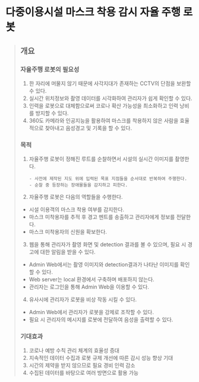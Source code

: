 # 다중이용시설 마스크 착용 감시 자율 주행 로봇


> ## 개요
>
> ### 자율주행 로봇의 필요성
> 1. 한 자리에 머물지 않기 때문에 사각지대가 존재하는 CCTV의 단점을 보완할 수 있다.
> 2. 실시간 위치정보와 촬영 데이터를 시각화하여 관리자가 쉽게 확인할 수 있다.
> 3. 인력을 로봇으로 대체함으로써 코로나 확산 가능성을 최소화하고 인력 낭비를 방지할 수 있다.
> 4. 360도 카메라와 인공지능을 활용하여 마스크를 착용하지 않은 사람을 효율적으로 찾아내고 음성경고 및 기록을 할 수 있다.
>
>
> ### 목적
> 1. 자율주행 로봇이 정해진 루트를 순찰하면서 시설의 실시간 이미지를 촬영한다.
>
>        - 사전에 제작된 지도 위에 입력된 목표 지점들을 순서대로 반복하여 주행한다.
>        - 순찰 중 등장하는 장애물들을 감지하고 피한다.
> 2. 자율주행 로봇은 다음의 역할들을 수행한다.
>   - 시설 이용객의 마스크 착용 여부를 감지한다.
>   - 마스크 미착용자를 추적 후 경고 멘트를 송출하고 관리자에게 정보를 전달한다.
>   - 마스크 미착용자의 신원을 확보한다.
> 3. 웹을 통해 관리자가 촬영 화면 및 detection 결과를 볼 수 있으며, 필요 시 경고에 대한 알림을 받을 수 있다.
>   - Admin Web에서는 촬영 이미지와 detection결과가 나타난 이미지를 확인할 수 있다.
>   - Web server는 local 환경에서 구축하며 배포하지 않는다.
>   - 관리자는 로그인을 통해 Admin Web을 이용할 수 있다.
> 4. 유사시에 관리자가 로봇을 비상 작동 시킬 수 있다.
>   - Admin Web에서 관리자가 로봇을 강제로 조작할 수 있다.
>   - 필요 시 관리자의 메시지를 로봇에 전달하여 음성을 출력할 수 있다.
>
>
> ### 기대효과
> 1. 코로나 예방 수칙 관리 체계의 효율성 증대
> 2. 지속적인 데이터 수집과 로봇 규제 개선에 따른 감시 성능 향상 기대
> 3. 시간의 제약을 받지 않으므로 필요 경비 인력 감소
> 4. 수집된 데이터를 바탕으로 여러 방면으로 활용 가능





